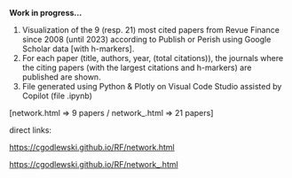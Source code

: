 
**Work in progress...**

 1. Visualization of the 9 (resp. 21) most cited papers from Revue Finance since 2008 (until 2023) according to Publish or Perish using Google Scholar data [with h-markers]. 
 2. For each paper (title, authors, year, (total citations)), the journals where the citing papers (with the largest citations and h-markers) are published are shown. 
 3. File generated using Python & Plotly on Visual Code Studio assisted by Copilot (file .ipynb)
    
 [network.html => 9 papers / network_.html => 21 papers]

 direct links: 
 
 https://cgodlewski.github.io/RF/network.html
 
 https://cgodlewski.github.io/RF/network_.html
